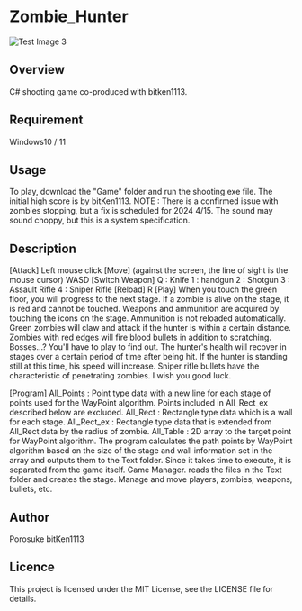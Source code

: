 # Zombie_Hunter

![Test Image 3](/Image/header.png)

## Overview

C# shooting game co-produced with bitken1113.

## Requirement

Windows10 / 11

## Usage

To play, download the "Game" folder and run the shooting.exe file.
The initial high score is by bitKen1113.
NOTE : There is a confirmed issue with zombies stopping, but a fix is scheduled for 2024 4/15.
The sound may sound choppy, but this is a system specification.

## Description

[Attack]
Left mouse click
[Move]
(against the screen, the line of sight is the mouse cursor)
WASD
[Switch Weapon]
Q : Knife
1 : handgun
2 : Shotgun
3 : Assault Rifle
4 : Sniper Rifle
[Reload]
R
[Play]
When you touch the green floor, you will progress to the next stage.
If a zombie is alive on the stage, it is red and cannot be touched.
Weapons and ammunition are acquired by touching the icons on the stage.
Ammunition is not reloaded automatically.
Green zombies will claw and attack if the hunter is within a certain distance.
Zombies with red edges will fire blood bullets in addition to scratching.
Bosses...? You'll have to play to find out.
The hunter's health will recover in stages over a certain period of time after being hit.
If the hunter is standing still at this time, his speed will increase.
Sniper rifle bullets have the characteristic of penetrating zombies.
I wish you good luck.

[Program]
<Text>
All_Points : Point type data with a new line for each stage of points used for the WayPoint algorithm.
Points included in All_Rect_ex described below are excluded.
All_Rect : Rectangle type data which is a wall for each stage.
All_Rect_ex : Rectangle type data that is extended from All_Rect data by the radius of zombie.
All_Table : 2D array to the target point for WayPoint algorithm.
<WayPoint>
The program calculates the path points by WayPoint algorithm based on the size of the stage and wall information set in the array and outputs them to the Text folder.
Since it takes time to execute, it is separated from the game itself.
<shooting>
Game Manager. reads the files in the Text folder and creates the stage.
Manage and move players, zombies, weapons, bullets, etc.

## Author

Porosuke
bitKen1113

## Licence

This project is licensed under the MIT License, see the LICENSE file for details.
